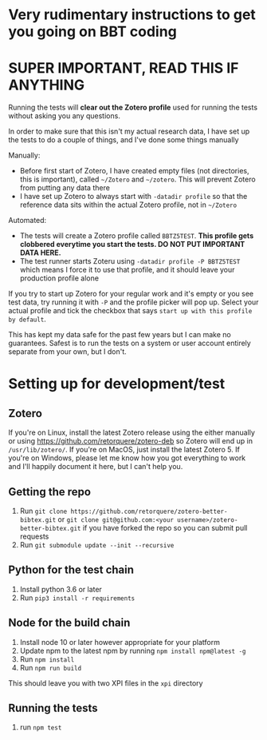 # Very rudimentary instructions to get you going on BBT coding

# SUPER IMPORTANT, READ THIS IF ANYTHING

Running the tests will **clear out the Zotero profile** used for running the tests without asking you any questions.

In order to make sure that this isn't my actual research data, I have set up the tests to do a couple of things, and I've done some things manually

Manually:

* Before first start of Zotero, I have created empty files (not directories, this is important), called `~/Zotero` and `~/zotero`. This will prevent Zotero from putting any data there
* I have set up Zotero to always start with `-datadir profile` so that the reference data sits within the actual Zotero profile, not in `~/Zotero`

Automated:

* The tests will create a Zotero profile called `BBTZ5TEST`. **This profile gets clobbered everytime you start the tests. DO NOT PUT IMPORTANT DATA HERE.**
* The test runner starts Zoteru using `-datadir profile -P BBTZ5TEST` which means I force it to use that profile, and it should leave your production profile alone

If you try to start up Zotero for your regular work and it's empty or you see test data, try running it with `-P` and the profile picker will pop up. Select your actual profile and tick the checkbox that says `start up with this profile by default`.

This has kept my data safe for the past few years but I can make no guarantees. Safest is to run the tests on a system or user account entirely separate from your own, but I don't.


# Setting up for development/test

## Zotero

If you're on Linux, install the latest Zotero release using the either manually or using https://github.com/retorquere/zotero-deb so Zotero will end up in
`/usr/lib/zotero/`. If you're on MacOS, just install the latest Zotero 5. If you're on Windows, please let me know how you got
everything to work and I'll happily document it here, but I can't help you.

## Getting the repo

1. Run `git clone https://github.com/retorquere/zotero-better-bibtex.git` or `git clone git@github.com:<your username>/zotero-better-bibtex.git` if you have forked the repo so you can submit pull requests
2. Run `git submodule update --init --recursive`

## Python for the test chain

1. Install python 3.6 or later
2. Run `pip3 install -r requirements`

## Node for the build chain

1. Install node 10 or later however appropriate for your platform
2. Update npm to the latest npm by running `npm install npm@latest -g`
3. Run `npm install`
4. Run `npm run build`

This should leave you with two XPI files in the `xpi` directory

## Running the tests

1. run `npm test`
